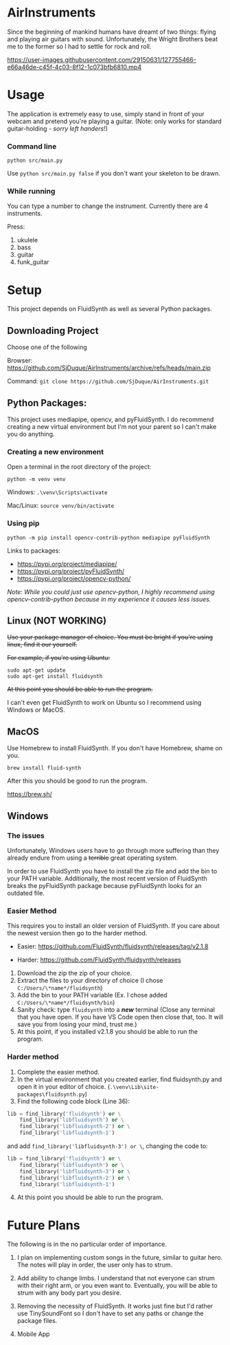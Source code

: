 ﻿# AirInstruments

Since the beginning of mankind humans have dreamt of two things: flying and playing air guitars with sound. Unfortunately, the Wright Brothers beat me to the former so I had to settle for rock and roll. 

https://user-images.githubusercontent.com/29150631/127755466-e66a46de-c45f-4c03-8f12-1c073bfb6810.mp4

# Usage
The application is extremely easy to use, simply stand in front of your webcam and pretend you're playing a guitar. (Note: only works for standard guitar-holding - *sorry left handers*!) 

### Command line
`python src/main.py`

Use `python src/main.py false` if you don't want your skeleton to be drawn.

### While running

You can type a number to change the instrument. Currently there are 4 instruments.

Press:
1. ukulele
2. bass
3. guitar
4. funk_guitar

# Setup

This project depends on FluidSynth as well as several Python packages.

## Downloading Project

Choose one of the following

Browser: https://github.com/SjDuque/AirInstruments/archive/refs/heads/main.zip

Command: `git clone https://github.com/SjDuque/AirInstruments.git`

## Python Packages:

This project uses mediapipe, opencv, and pyFluidSynth. I do recommend creating a new virtual environment but I'm not your parent so I can't make you do anything. 

### Creating a new environment
Open a terminal in the root directory of the project:

`python -m venv venv`

Windows: `.\venv\Scripts\activate`

Mac/Linux: `source venv/bin/activate`


### Using pip

`python -m pip install opencv-contrib-python mediapipe pyFluidSynth`

Links to packages:
* https://pypi.org/project/mediapipe/
* https://pypi.org/project/pyFluidSynth/
* https://pypi.org/project/opencv-python/

*Note: While you could just use opencv-python, I highly recommend using opencv-contrib-python because in my experience it causes less issues.*

## Linux (NOT WORKING)

~~Use your package manager of choice. You must be bright if you're using linux, find it our yourself.~~

~~For example, if you're using Ubuntu:~~

```
sudo apt-get update
sudo apt-get install fluidsynth
```

~~At this point you should be able to run the program.~~

I can't even get FluidSynth to work on Ubuntu so I recommend using Windows or MacOS. 

## MacOS

Use Homebrew to install FluidSynth. If you don't have Homebrew, shame on you.

`brew install fluid-synth`

After this you should be good to run the program.

https://brew.sh/

## Windows

### The issues

Unfortunately, Windows users have to go through more suffering than they already endure from using a ~~terrible~~ great operating system.

In order to use FluidSynth you have to install the zip file and add the bin to your PATH variable. Additionally, the most recent version of FluidSynth breaks the pyFluidSynth package because pyFluidSynth looks for an outdated file.

### Easier Method

This requires you to install an older version of FluidSynth. If you care about the newest version then go to the harder method. 

* Easier: https://github.com/FluidSynth/fluidsynth/releases/tag/v2.1.8

* Harder: https://github.com/FluidSynth/fluidsynth/releases 

1. Download the zip the zip of your choice.
2. Extract the files to your directory of choice (I chose `C:/Users/\*name*/fluidsynth`)
3. Add the bin to your PATH variable (Ex. I chose added `C:/Users/\*name*/fluidsynth/bin`)
4. Sanity check: type `fluidsynth` into a ***new***  terminal (Close any terminal that you have open. If you have VS Code open then close that, too. It will save you from losing your mind, trust me.)
5. At this point, if you installed v2.1.8 you should be able to run the program.

### Harder method

1. Complete the easier method.
2. In the virtual environment that you created earlier, find fluidsynth.py and open it in your editor of choice. (`.\venv\Lib\site-packages\fluidsynth.py`)
3. Find the following code block (Line 36):
```python
lib = find_library('fluidsynth') or \
    find_library('libfluidsynth') or \
    find_library('libfluidsynth-2') or \
    find_library('libfluidsynth-1')
```
and add `find_library('libfluidsynth-3') or \`, changing the code to:
```python
lib = find_library('fluidsynth') or \
    find_library('libfluidsynth') or \
    find_library('libfluidsynth-3') or \
    find_library('libfluidsynth-2') or \
    find_library('libfluidsynth-1')
```
4. At this point you should be able to run the program.

# Future Plans

The following is in the no particular order of importance.

1. I plan on implementing custom songs in the future, similar to guitar hero. The notes will play in order, the user only has to strum.

2. Add ability to change limbs. I understand that not everyone can strum with their right arm, or you even want to. Eventually, you will be able to strum with any body part you desire. 

3. Removing the necessity of FluidSynth. It works just fine but I'd rather use TinySoundFont so I don't have to set any paths or change the package files.

4. Mobile App
